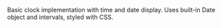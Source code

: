 Basic clock implementation with time and date display. Uses built-in Date object and intervals, styled with CSS.